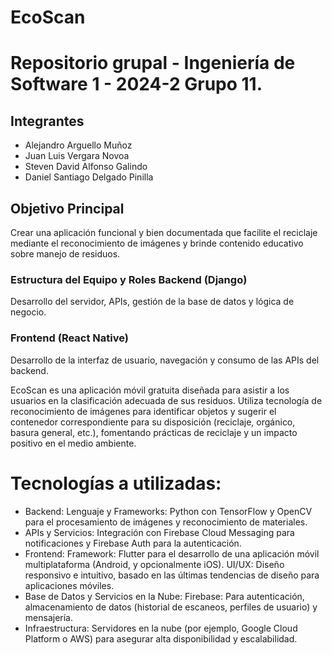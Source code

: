 # EcoScan

# Repositorio grupal - Ingeniería de Software 1 - 2024-2 Grupo 11.

## Integrantes
- Alejandro Arguello Muñoz
- Juan Luis Vergara Novoa
- Steven David Alfonso Galindo
- Daniel Santiago Delgado Pinilla


## Objetivo Principal
Crear una aplicación funcional y bien documentada que facilite el reciclaje mediante el reconocimiento de imágenes y brinde contenido educativo sobre manejo de residuos.

### Estructura del Equipo y Roles Backend (Django)
Desarrollo del servidor, APIs, gestión de la base de datos y lógica de negocio.
### Frontend (React Native) 
Desarrollo de la interfaz de usuario, navegación y consumo de las APIs del backend.

EcoScan es una aplicación móvil gratuita diseñada para asistir a los usuarios en la clasificación adecuada de sus residuos. Utiliza tecnología de reconocimiento de imágenes para identificar objetos y sugerir el contenedor correspondiente para su disposición (reciclaje, orgánico, basura general, etc.), fomentando prácticas de reciclaje y un impacto positivo en el medio ambiente.

# Tecnologías a utilizadas: 
- Backend: Lenguaje y Frameworks: Python con TensorFlow y OpenCV para el procesamiento de imágenes y reconocimiento de materiales.
- APIs y Servicios: Integración con Firebase Cloud Messaging para notificaciones y Firebase Auth para la autenticación.
- Frontend: Framework: Flutter para el desarrollo de una aplicación móvil multiplataforma (Android, y opcionalmente iOS). UI/UX: Diseño responsivo e intuitivo, basado en las últimas tendencias de diseño para aplicaciones móviles.
- Base de Datos y Servicios en la Nube: Firebase: Para autenticación, almacenamiento de datos (historial de escaneos, perfiles de usuario) y mensajería.
- Infraestructura: Servidores en la nube (por ejemplo, Google Cloud Platform o AWS) para asegurar alta disponibilidad y escalabilidad.
